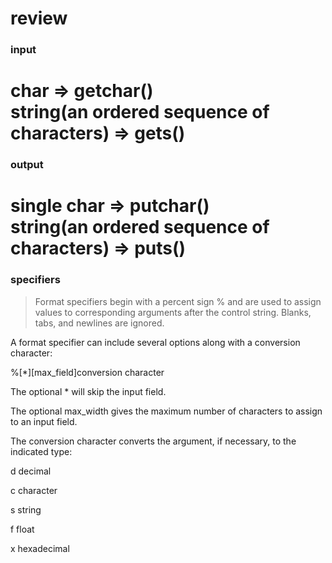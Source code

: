 # review
### input
char => getchar()<br>
string(an ordered sequence of characters) => gets()<br>
================================================================
### output
single char  =>  putchar() <br>
string(an ordered sequence of characters) => puts()<br>
=================================================================
### specifiers
> Format specifiers begin with a percent sign % and are used to assign values to corresponding arguments after the control string. Blanks, tabs, and newlines are ignored.

A format specifier can include several options along with a conversion character:

%[*][max_field]conversion character

The optional * will skip the input field.

The optional max_width gives the maximum number of characters to assign to an input field.

The conversion character converts the argument, if necessary, to the indicated type:

d decimal

c character

s string

f float

x hexadecimal